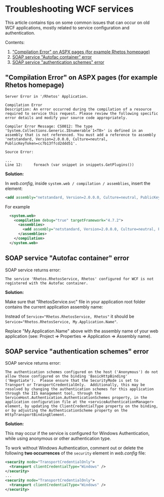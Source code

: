 # Troubleshooting WCF services

This article contains tips on some common issues that can occur on old WCF applications, mostly related to service configuration and authentication.

Contents:

1. ["Compilation Error" on ASPX pages (for example Rhetos homepage)](#compilation-error-on-aspx-pages-for-example-rhetos-homepage)
2. [SOAP service "Autofac container" error](#soap-service-autofac-container-error)
3. [SOAP service "authentication schemes" error](#soap-service-authentication-schemes-error)

## "Compilation Error" on ASPX pages (for example Rhetos homepage)

```log
Server Error in '/Rhetos' Application.

Compilation Error
Description: An error occurred during the compilation of a resource required to service this request. Please review the following specific error details and modify your source code appropriately.

Compiler Error Message: CS0012: The type 'System.Collections.Generic.IEnumerable`1<T0>' is defined in an assembly that is not referenced. You must add a reference to assembly 'netstandard, Version=2.0.0.0, Culture=neutral, PublicKeyToken=cc7b13ffcd2ddd51'.

Source Error:

...
Line 12:     foreach (var snippet in snippets.GetPlugins())
```

**Solution:**

In *web.config*, inside `system.web / compilation / assemblies`, insert the element:

```xml
<add assembly="netstandard, Version=2.0.0.0, Culture=neutral, PublicKeyToken=cc7b13ffcd2ddd51"/>
```

For example

```xml
  <system.web>
    <compilation debug="true" targetFramework="4.7.2">
      <assemblies>
        <add assembly="netstandard, Version=2.0.0.0, Culture=neutral, PublicKeyToken=cc7b13ffcd2ddd51"/>
      </assemblies>
    </compilation>
  </system.web>
```

## SOAP service "Autofac container" error

SOAP service returns error:

```text
The service 'Rhetos.RhetosService, Rhetos' configured for WCF is not registered with the Autofac container.
```

**Solution:**

Make sure that "RhetosService.svc" file in your application root folder contains the current application assembly name:

Instead of `Service="Rhetos.RhetosService, Rhetos"`
it should be `Service="Rhetos.RhetosService, My.Application.Name"`.

Replace "My.Application.Name" above with the assembly name of your web application (see: Project => Properties => Application => Assembly name).

## SOAP service "authentication schemes" error

SOAP service returns error:

```text
The authentication schemes configured on the host ('Anonymous') do not allow those configured on the binding 'BasicHttpBinding' ('Negotiate').  Please ensure that the SecurityMode is set to Transport or TransportCredentialOnly.  Additionally, this may be resolved by changing the authentication schemes for this application through the IIS management tool, through the ServiceHost.Authentication.AuthenticationSchemes property, in the application configuration file at the <serviceAuthenticationManager> element, by updating the ClientCredentialType property on the binding, or by adjusting the AuthenticationScheme property on the HttpTransportBindingElement. 
```

**Solution:**

This may occur if the service is configured for Windows Authentication, while using anonymous or other authentication type.

To work without Windows Authentication, comment out or delete the following **two occurrences** of the `security` element in *web.config* file:

```xml
<security mode="TransportCredentialOnly">
  <transport clientCredentialType="Windows" />
</security>
...
<security mode="TransportCredentialOnly">
  <transport clientCredentialType="Windows" />
</security>
```
